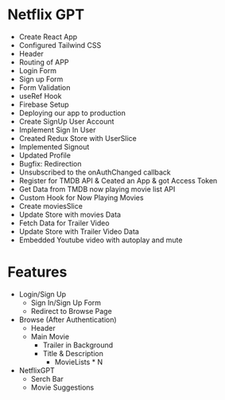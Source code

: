 # Netflix GPT

- Create React App
- Configured Tailwind CSS
- Header
- Routing of APP
- Login Form
- Sign up Form
- Form Validation
- useRef Hook
- Firebase Setup
- Deploying our app to production
- Create SignUp User Account
- Implement Sign In User
- Created Redux Store with UserSlice
- Implemented Signout
- Updated Profile
- Bugfix: Redirection
- Unsubscribed to the onAuthChanged callback
- Register for TMDB API & Ceated an App & got Access Token
- Get Data from TMDB now playing movie list API
- Custom Hook for Now Playing Movies
- Create moviesSlice
- Update Store with movies Data 
- Fetch Data for Trailer Video
- Update Store with Trailer Video Data
- Embedded Youtube video with autoplay and mute

# Features

- Login/Sign Up
   - Sign In/Sign Up Form
   - Redirect to Browse Page
- Browse (After Authentication)
   - Header
   - Main Movie
      - Trailer in Background
      - Title & Description
         - MovieLists * N
- NetflixGPT
   - Serch Bar
   - Movie Suggestions            
